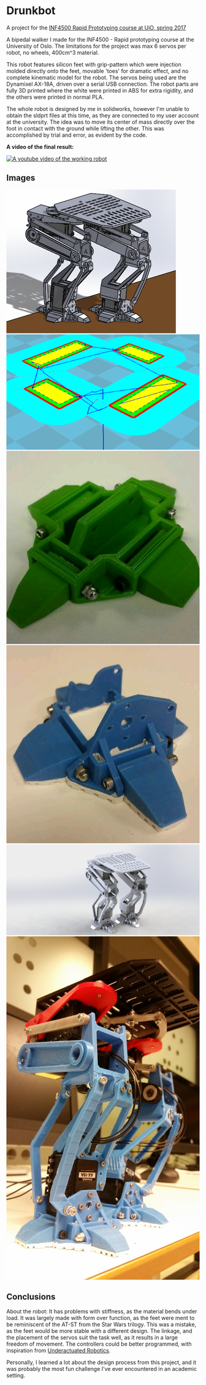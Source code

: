 # Drunkbot
A project for the [INF4500 Rapid Prototyping course at UiO, spring 2017](http://folk.uio.no/matsh/inf4500/)

A bipedal walker I made for the INF4500 - Rapid prototyping course at the University of Oslo. The limitations for the project was max 6 servos per robot, no wheels, 400cm^3 material. 

This robot features silicon feet with grip-pattern which were injection molded directly onto the feet, movable 'toes' for dramatic effect, and no complete kinematic model for the robot. The servos being used are the Dynamixel AX-18A, driven over a serial USB connection. 
The robot parts are fully 3D printed where the white were printed in ABS for extra rigidity, and the others were printed in normal PLA. 

The whole robot is designed by me in solidworks, however I'm unable to obtain the sldprt files at this time, as they are connected to my user account at the university. The idea was to move its center of mass directly over the foot in contact with the ground while lifting the other. This was accomplished by trial and error, as evident by the code.

**A video of the final result:**

[![A youtube video of the working robot](https://img.youtube.com/vi/eEOA5k2sNvo/0.jpg)](https://www.youtube.com/watch?v=eEOA5k2sNvo)


## Images
![Walking animation with no physics](graphics/animation_no_physics_short.gif)
![Printing process for toes](graphics/print_gif.gif)
![First foot iteration](graphics/first_feet_iteration.jpg)
![Final foot design](graphics/final_feet_design.jpg)
![Final render](graphics/final_render.jpg)
![Assembled robot](graphics/completed_robot.jpg)

## Conclusions
About the robot:
It has problems with stiffness, as the material bends under load. It was largely made with form over function, as the feet were ment to be reminiscent of the AT-ST from the Star Wars trilogy. This was a mistake, as the feet would be more stable with a different design. The linkage, and the placement of the servos suit the task well, as it results in a large freedom of movement. The controllers could be better programmed, with inspiration from [Underactuated Robotics](http://underactuated.csail.mit.edu/Spring2019/index.html#information). 

Personally, I learned a lot about the design process from this project, and it was probably the most fun challenge I've ever encountered in an academic setting. 
